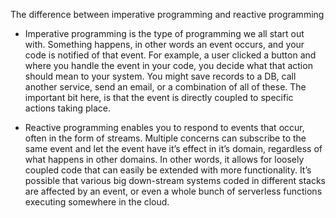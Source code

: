The difference between imperative programming and reactive programming

- Imperative programming is the type of programming we all start out with. Something happens, in other words an event occurs, and your code is notified of that event. For example, a user clicked a button and where you handle the event in your code, you decide what that action should mean to your system. You might save records to a DB, call another service, send an email, or a combination of all of these. The important bit here, is that the event is directly coupled to specific actions taking place.

- Reactive programming enables you to respond to events that occur, often in the form of streams. Multiple concerns can subscribe to the same event and let the event have it’s effect in it’s domain, regardless of what happens in other domains. In other words, it allows for loosely coupled code that can easily be extended with more functionality. It’s possible that various big down-stream systems coded in different stacks are affected by an event, or even a whole bunch of serverless functions executing somewhere in the cloud.